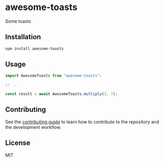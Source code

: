 # awesome-toasts

Some toasts

## Installation

```sh
npm install awesome-toasts
```

## Usage

```js
import AwesomeToasts from "awesome-toasts";

// ...

const result = await AwesomeToasts.multiply(3, 7);
```

## Contributing

See the [contributing guide](CONTRIBUTING.md) to learn how to contribute to the repository and the development workflow.

## License

MIT
